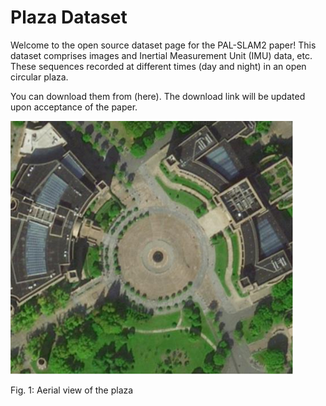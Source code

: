# Plaza Dataset

Welcome to the open source dataset page for the PAL-SLAM2 paper! This dataset comprises images and Inertial Measurement Unit (IMU) data, etc. These sequences recorded at different times (day and night) in an open circular plaza. 

You can download them from (here). The download link will be updated upon acceptance of the paper.

![Plaza Image](plaza.png)

Fig. 1: Aerial view of the plaza
